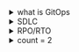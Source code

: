 

<details>
<summary>what is GitOps</summary>
  
GitOps is a modern software development methodology that uses Git as a single source of truth for defining and managing 
infrastructure and application deployments. It is based on the idea of declarative infrastructure, where the desired state 
of the infrastructure is defined in code and stored in a Git repository.

In GitOps, all changes to the infrastructure and application deployments are made through Git commits, 
which trigger automated workflows that apply the changes to the target environment. This approach provides several benefits, 
including improved visibility, traceability, and auditability of changes, as well as increased collaboration and faster feedback loops.

GitOps is often used in conjunction with container orchestration platforms like Kubernetes, where it can be used to manage the deployment 
and configuration of containerized applications. It is also used in cloud-native environments, where it can help to automate the management 
of cloud resources and services.
</details>

<details>
<summary>SDLC</summary>
<br> 
  SDLC (Software Development Life Cycle) methodologies are a set of processes and practices used by software development teams to design, develop, test, and deploy software applications. There are several SDLC methodologies, including:

- Waterfall: This is a linear, sequential approach to software development, where each phase of the development process is completed before moving on to the next phase.

- Agile: This is an iterative, incremental approach to software development, where the development process is broken down into small, manageable chunks called sprints.

- Scrum: This is a specific type of Agile methodology that emphasizes teamwork, collaboration, and communication among team members.

- Kanban: This is another Agile methodology that focuses on visualizing the workflow and limiting work in progress to improve efficiency and productivity.

- Lean: This is a methodology that emphasizes reducing waste and maximizing value in the software development process.

- DevOps: This is a methodology that combines software development and IT operations to improve collaboration and streamline the software development process.
</details>


<details>
<summary>RPO/RTO</summary>
<br> 
  it's desaster recovery 
  - RPO = dataloss - how much time from last we can los (backup 1 hour/1 day)
  - RTO = downtime for recovery  (time from service downtime to recovery)

  less RPO/RTO time = more cost for infrastructure
</details>

<details>
<summary>count = 2</summary>
<br> 
</details>
